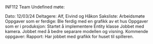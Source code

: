 INF112 Team Undefined møte:

Dato: 12/03/24 Deltagere: Alf, Eivind og Håkon 
Saksliste: 
	Arbeidsmøte
Oppgaver som er ferdige:
	Ble ferdig med en grafikk av et hus
Oppgaver som er i produksjon:
	Startet å implementere Entity klasse
	Jobbet med kamera.
	Jobbet med å bedre separare modellen og visning.
Kommende oppgaver:
Rapport:
	Har jobbet med grafikk for huset til spilleren.

